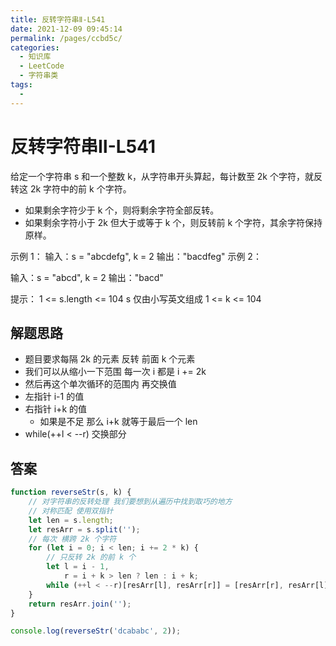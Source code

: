 ```yaml
---
title: 反转字符串Ⅱ-L541
date: 2021-12-09 09:45:14
permalink: /pages/ccbd5c/
categories:
  - 知识库
  - LeetCode
  - 字符串类
tags:
  - 
---
```


# 反转字符串Ⅱ-L541

给定一个字符串 s 和一个整数 k，从字符串开头算起，每计数至 2k 个字符，就反转这 2k 字符中的前 k 个字符。
- 如果剩余字符少于 k 个，则将剩余字符全部反转。
- 如果剩余字符小于 2k 但大于或等于 k 个，则反转前 k 个字符，其余字符保持原样。

示例 1：
输入：s = "abcdefg", k = 2
输出："bacdfeg"
示例 2：

输入：s = "abcd", k = 2
输出："bacd"

提示：
1 <= s.length <= 104
s 仅由小写英文组成
1 <= k <= 104

## 解题思路

- 题目要求每隔 2k 的元素 反转 前面 k 个元素
- 我们可以从缩小一下范围 每一次 i 都是 i += 2k
- 然后再这个单次循环的范围内 再交换值
- 左指针 i-1 的值
- 右指针 i+k 的值
  - 如果是不足 那么 i+k 就等于最后一个 len
- while(++l < --r) 交换部分

## 答案

```js
function reverseStr(s, k) {
    // 对字符串的反转处理 我们要想到从遍历中找到取巧的地方
    // 对称匹配 使用双指针
    let len = s.length;
    let resArr = s.split('');
    // 每次 横跨 2k 个字符
    for (let i = 0; i < len; i += 2 * k) {
        // 只反转 2k 的前 k 个
        let l = i - 1,
            r = i + k > len ? len : i + k;
        while (++l < --r)[resArr[l], resArr[r]] = [resArr[r], resArr[l]];
    }
    return resArr.join('');
}

console.log(reverseStr('dcababc', 2));
```